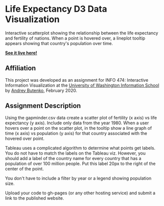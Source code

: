 # Life Expectancy D3 Data Visualization

Interactive scatterplot showing the relationship between the life expectancy and fertility of nations. When a point is hovered over, a lineplot tooltip appears showing that country's population over time.

**[See it live here!](https://andreybutenko.github.io/life-expectancy-d3/)**

## Affiliation

This project was developed as an assignment for INFO 474: Interactive Information Visualization at the [University of Washington Information School](https://ischool.uw.edu) by [Andrey Butenko](https://andreybutenko.com), February 2020.

## Assignment Description

Using the gapminder.csv data create a scatter plot of fertility (x axis) vs life expectancy (y axis). Include only data from the year 1980.  When a user hovers over a point on the scatter plot, in the tooltip show a line graph of time (x axis) vs population (y axis) for that country associated with the hovered over point.

Tableau uses a complicated algorithm to determine what points get labels. You do not have to match the labels on the Tableau viz. However, you should add a label of the country name for every country that has a population of over 100 million people. Put this label 20px to the right of the center of the point.

You don't have to include a filter by year or a legend showing population size.

Upload your code to gh-pages (or any other hosting service) and submit a link to the published website. 
